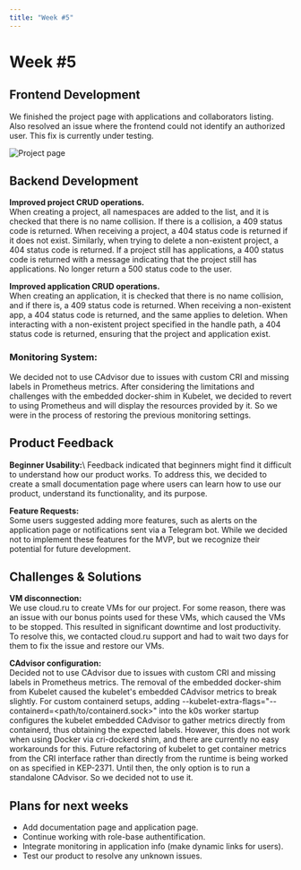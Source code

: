 ```yaml
---
title: "Week #5"
---
```


# **Week #5**


## **Frontend Development**
We finished the project page with applications and collaborators listing. Also resolved an issue where the frontend could not identify an authorized user. This fix is currently under testing.

![Project page](/2024/startup_studio/project_page.png)

## **Backend Development**

**Improved project CRUD operations.**\
When creating a project, all namespaces are added to the list, and it is checked that there is no name collision. If there is a collision, a 409 status code is returned. When receiving a project, a 404 status code is returned if it does not exist. Similarly, when trying to delete a non-existent project, a 404 status code is returned. If a project still has applications, a 400 status code is returned with a message indicating that the project still has applications. No longer return a 500 status code to the user.

**Improved application CRUD operations.**\
When creating an application, it is checked that there is no name collision, and if there is, a 409 status code is returned. When receiving a non-existent app, a 404 status code is returned, and the same applies to deletion. When interacting with a non-existent project specified in the handle path, a 404 status code is returned, ensuring that the project and application exist.

### **Monitoring System**:

We decided not to use CAdvisor due to issues with custom CRI and missing labels in Prometheus metrics. After considering the limitations and challenges with the embedded docker-shim in Kubelet, we decided to revert to using Prometheus and will display the resources provided by it. So we were in the process of restoring the previous monitoring settings.

## **Product Feedback**

**Beginner Usability:**\ 
Feedback indicated that beginners might find it difficult to understand how our product works. To address this, we decided to create a small documentation page where users can learn how to use our product, understand its functionality, and its purpose.

**Feature Requests:**\
Some users suggested adding more features, such as alerts on the application page or notifications sent via a Telegram bot. While we decided not to implement these features for the MVP, but we recognize their potential for future development.


## **Challenges & Solutions**

**VM disconnection:**\
We use cloud.ru to create VMs for our project. For some reason, there was an issue with our bonus points used for these VMs, which caused the VMs to be stopped. This resulted in significant downtime and lost productivity. To resolve this, we contacted cloud.ru support and had to wait two days for them to fix the issue and restore our VMs.


**CAdvisor configuration:**\
Decided not to use CAdvisor due to issues with custom CRI and missing labels in Prometheus metrics. The removal of the embedded docker-shim from Kubelet caused the kubelet's embedded CAdvisor metrics to break slightly. For custom containerd setups, adding --kubelet-extra-flags="--containerd=<path/to/containerd.sock>" into the k0s worker startup configures the kubelet embedded CAdvisor to gather metrics directly from containerd, thus obtaining the expected labels. However, this does not work when using Docker via cri-dockerd shim, and there are currently no easy workarounds for this. Future refactoring of kubelet to get container metrics from the CRI interface rather than directly from the runtime is being worked on as specified in KEP-2371. Until then, the only option is to run a standalone CAdvisor. So we decided not to use it.

## **Plans for next weeks**

- Add documentation page and application page.
- Continue working with role-base authentification.
- Integrate monitoring in application info (make dynamic links for users).
- Test our product to resolve any unknown issues.
